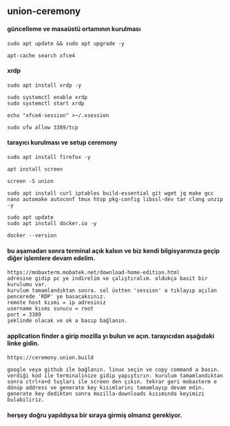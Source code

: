 ## union-ceremony
#### güncelleme ve masaüstü ortamının kurulması
```
sudo apt update && sudo apt upgrade -y
```
```
apt-cache search xfce4
```
#### xrdp
```
sudo apt install xrdp -y
```
```
sudo systemctl enable xrdp
sudo systemctl start xrdp
```
```
echo "xfce4-session" >~/.xsession
```
```
sudo ufw allow 3389/tcp
```
#### tarayıcı kurulması ve setup ceremony
```
sudo apt install firefox -y
```
```
apt install screen
```
```
screen -S union
```
```
sudo apt install curl iptables build-essential git wget jq make gcc nano automake autoconf tmux htop pkg-config libssl-dev tar clang unzip -y
```
```
sudo apt update
sudo apt install docker.io -y
```
```
docker --version
```
#### bu aşamadan sonra terminal açık kalsın ve biz kendi bilgisyarımıza geçip diğer işlemlere devam edelim.
```
https://mobaxterm.mobatek.net/download-home-edition.html
adresine gidip pc ye indirelim ve çalıştıralım. oldukça basit bir kurulumu var.
kurulum tamamlandıktan sonra. sol üstten 'session' a tıklayıp açılan pencerede 'RDP' ye basacaksınız. 
remote host kısmı = ip adresiniz
username kısmı sunucu = root
port = 3389
şeklinde olacak ve ok a basıp bağlanın.
```
#### application finder a girip mozilla yı bulun ve açın. tarayıcıdan aşağıdaki linke gidin.
```
https://ceremony.union.build
```
```
google veya github ile bağlanın. linux seçin ve copy command a basın. verdiği kod ile terminalinize gidip yapıştırın. kurulum tamamlandıktan sonra ctrl+a+d tuşları ile screen den çıkın. tekrar geri mobaxterm e dönüp address ve generate key kısımlarını tamamlayıp devam edin. generate key dedikten sonra mozilla-downloads kısımında keyimizi bulabiliriz.
```
#### herşey doğru yapıldıysa bir sıraya girmiş olmanız gerekiyor. 
